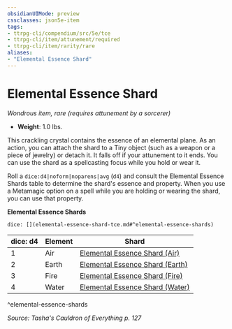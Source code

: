 ```yaml
---
obsidianUIMode: preview
cssclasses: json5e-item
tags:
- ttrpg-cli/compendium/src/5e/tce
- ttrpg-cli/item/attunement/required
- ttrpg-cli/item/rarity/rare
aliases: 
- "Elemental Essence Shard"
---
```

# Elemental Essence Shard
*Wondrous item, rare (requires attunement by a sorcerer)*  


- **Weight**: 1.0 lbs.

This crackling crystal contains the essence of an elemental plane. As an action, you can attach the shard to a Tiny object (such as a weapon or a piece of jewelry) or detach it. It falls off if your attunement to it ends. You can use the shard as a spellcasting focus while you hold or wear it.

Roll a `dice:d4|noform|noparens|avg` (`d4`) and consult the Elemental Essence Shards table to determine the shard's essence and property. When you use a Metamagic option on a spell while you are holding or wearing the shard, you can use that property.

**Elemental Essence Shards**

`dice: [](elemental-essence-shard-tce.md#^elemental-essence-shards)`

| dice: d4 | Element | Shard |
|----------|---------|-------|
| 1 | Air | [Elemental Essence Shard (Air)](3-Mechanics/CLI/items/elemental-essence-shard-air-tce.md) |
| 2 | Earth | [Elemental Essence Shard (Earth)](3-Mechanics/CLI/items/elemental-essence-shard-earth-tce.md) |
| 3 | Fire | [Elemental Essence Shard (Fire)](3-Mechanics/CLI/items/elemental-essence-shard-fire-tce.md) |
| 4 | Water | [Elemental Essence Shard (Water)](3-Mechanics/CLI/items/elemental-essence-shard-water-tce.md) |
^elemental-essence-shards

*Source: Tasha's Cauldron of Everything p. 127*